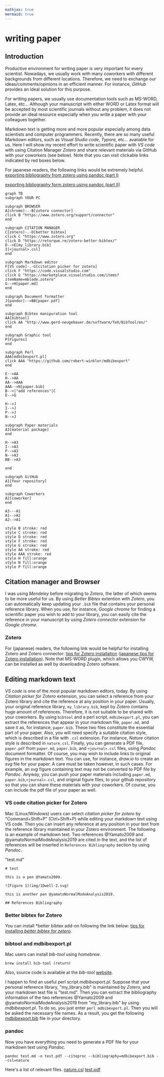 ```yaml
---
mathjax: true
mermaid: true
---
```


# writing paper

## Introduction
Productive environment for writing paper is very important for every scientist. Nowadays, we usually work with many coworkers with different backgrounds from different locations. Therefore, we need to exchange our ideas/comments/opinions in an efficient manner. For instance, *GitHub* provides an ideal solution for this purpose. 

For writing papers, we usually use documentation tools such as MS-WORD, Latex, etc... Although your manuscript with either WORD or Latex format will be accepted by most scientific journals without any problem, it does not provide an ideal resource especially when you write a paper with your colleagues together. 

Markdown text is getting more and more popular especially among data scientists and computer programmers. Recently, there are so many useful Markdown editors, such as *Visual Studio code*, *Typora*, etc... available for us. Here I will show my recent effort to write scientific paper with *VS code* with using Citation Manager *Zotero* and share relevant materials via GitHub with your coworkers (see below). Note that you can visit clickable links indicated by red boxes below.

For japanese readers, the following links would be extremely helpful. 
[exporting bibliography from zotero using pandoc (part I)](https://zenn.dev/sky_y/articles/pandoc-advent-2020-bib1)

[exporting bibliography form zotero using pandoc (part II)](https://zenn.dev/sky_y/articles/pandoc-advent-2020-bib2)


```mermaid
graph TB
subgraph YOUR PC

subgraph BROWSER
A[chrome]-.-B[zotero connector]
click B "https://www.zotero.org/support/connector"
end

subgraph CITATION MANAGER
C[zotero]-.-D[better bibtex]
click C "https://www.zotero.org"
click D "https://retorque.re/zotero-better-bibtex/"
D-->E[my_library.bib]
I[<journal>.csl]
end

subgraph Markdown editor
F[VS code]-.-G[citation picker for zotero]
click F "https://code.visualstudio.com"
click G "https://marketplace.visualstudio.com/items?itemName=mblode.zotero"
G-->H[paper.md]
end

subgraph Document formatter
J[pandoc]-->BB[paper.pdf]
end

subgraph Bibtex manipuration tool
AA[bibtool]
click AA "http://www.gerd-neugebauer.de/software/TeX/BibTool/en/"
end

subgraph Graphic tool
P[Figures]
end

subgraph Perl
AAA[mdbibexport.pl]
click AAA "https://github.com/robert-winkler/mdbibexport"
end

E-->AA
H-->AA
AA-->AAA
AAA-->N[paper.bib]
B-->|"add references"|C
E-->G

H-->J
I-->J
P-->J
N-->J

subgraph Paper materials
A3[material package]
end

H-->A3
I-->A3
P-->A3
N-->A3
BB-->A3

end

subgraph GitHub
A1[Your repository]
end

subgraph Coworkers
A2[coworker]
end

A3---A1
A1-->A2
A2-->A1

style B stroke: red
style C stroke: red
style D stroke: red
style F stroke: red
style G stroke: red
style AA stroke: red
style AAA stroke: red
style H fill:orange
style N fill:orange
style P fill:orange
```
## Citation manager and Browser
I was using *Mendeley* before migrating to *Zotero*, the latter of which seems to be more useful for us. By using *Better Bibtex* extention with *Zotero*, you can automatically keep updating your `.bib` file that contains your personal reference library. When you use, for instance, *Google chrome* for finding a scientific paper you wish to add to your library, you can easily cite the reference in your manuscript by using *Zotero connector* extension for *Google chrome*. 

### Zotero
For (japanese) readers, the following link would be helpful for installing Zotero and Zotero connector: [tips for Zotero installation](https://guides.lib.fsu.edu/zotero/install/connector) ([japanese tips for Zotero installation](https://www.noguchilabo.com/zotero/#toc6)). Note that MS-WORD plugin, which allows you CWYW, can be installed as well by downloading Zotero software. 

## Editing markdown text
*VS code* is one of the most popular markdown editors, today. By using *Citation picker for Zotero* extension, you can select a reference from your Zotero library and cite the reference at any position in your paper. Usually, your original reference library, `my_library.bib`, kept by *Zotero* contains huge amount of references. Therefore, it is not suitable to be shared with your coworkers. By using `bibtool` and a perl script, `mdbibexport.pl`, you can extract the references that appear in your markdown file, `paper.md`, and save it as, for instance, `paper.bib`. These two files constitute the essential part of your paper. Also, you will need specify a suitable citation style, which is described in a file with `.csl` extension. For instance, *Nature* citation style is described in `nature.csl`. Finally, you can generate a PDF file, `paper.pdf` from `paper.md`, `paper.bib`, and `<journal>.csl` files, using *Pandoc* document formatter. Of course, you may wish to include links to original figures in the markdown text. You can use, for instance, *draw.io* to create an *svg* file for your paper. A care must be taken however, in such cases. For example, an *svg* figure containing text may not be converted to PDF file by *Pandoc*. Anyway, you can push your paper materials including `paper.md`, `paper.bib`,`<journal>.csl`, and original figure files, to your github repository so that you can share these materials with your coworkers. Of course, you can include the pdf file of your paper as well.

### VS code citation picker for Zotero
Mac (Linux/Windows) users can select *citation picker for zotero* by "Command+Shift+P" (Ctrl+Shift+P) while editing your markdown text using VS code. Then you can insert any reference at any position in your text from the reference library maintained in your Zotero environment. The following is an example of markdown text. Two references @Yamato2009 and @yamatoNormalModeAnalysis2019 are cited in the text, and the list of references will be inserted in `References Bibliography` section by using *Pandoc*. 

"test.md"
```
# test
  
this is a pen @Yamato2009.

![Figure 1](img/1Dwell-2.svg)

this is another pen @yamatoNormalModeAnalysis2019.

## References Bibliography

```

### Better bibtex for Zotero
You can install *better bibtex add-on following the link below:
[tips for installing *better bibtex for zetero*](https://library.unimelb.edu.au/recite/reference-management-software/latex-and-bibtex/zotero).

### bibtool and mdbibexport.pl
Mac users can install *bib-tool* using *homebrew*.

```
brew install bib-tool (return)
```
Also, source code is available at the *bib-tool* [website](http://www.gerd-neugebauer.de/software/TeX/BibTool/en/). 

I happen to find an useful perl script *mdbibexport.pl*. Suppose that your personal reference library, "my_library.bib" is maintained by *Zotero*, and your markdown text file is "test.md". Then you can extract the bibliography information of the two references @Yamato2009 and @yamatoNormalModeAnalysis2019 from "my_library.bib" by using *mdbibexport.pl*. To do so, you just enter `perl mdbibexport.pl`. Then you will be asked the necessary file names. As a result, you get the following [mdbibexport.bib](mdbibexport.bib) file in your directory.


### pandoc
Now you have everything you need to generate a PDF file for your markdown text using *Pandoc*. 

```
pandoc test.md -o test.pdf --citeproc --bibliography=mdbibexport.bib --csl=nature
```

Here's a list of relevant files.
[nature.csl](nature.csl)
[test.pdf](test.pdf)